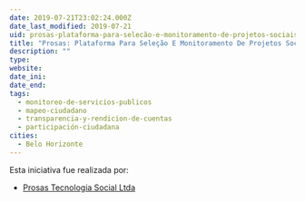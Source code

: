 ```yaml
---
date: 2019-07-21T23:02:24.000Z
date_last_modified: 2019-07-21
uid: prosas-plataforma-para-selecão-e-monitoramento-de-projetos-sociais
title: "Prosas: Plataforma Para Seleção E Monitoramento De Projetos Sociais"
description: ""
type: 
website: 
date_ini: 
date_end: 
tags:
  - monitoreo-de-servicios-publicos
  - mapeo-ciudadano
  - transparencia-y-rendicion-de-cuentas
  - participación-ciudadana
cities: 
  - Belo Horizonte
---
```


Esta iniciativa fue realizada por:

- [Prosas Tecnologia Social Ltda](/i/prosas-tecnologia-social-ltda.html)
